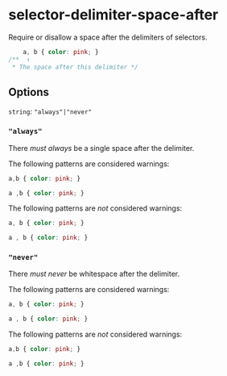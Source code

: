 # selector-delimiter-space-after

Require or disallow a space after the delimiters of selectors.

```css
    a, b { color: pink; }
/**  ↑  
 * The space after this delimiter */
```

## Options

`string`: `"always"|"never"`

### `"always"`

There *must always* be a single space after the delimiter.

The following patterns are considered warnings:

```css
a,b { color: pink; }
```

```css
a ,b { color: pink; }
```

The following patterns are *not* considered warnings:

```css
a, b { color: pink; }
```

```css
a , b { color: pink; }
```

### `"never"`

There *must never* be whitespace after the delimiter.

The following patterns are considered warnings:

```css
a, b { color: pink; }
```

```css
a , b { color: pink; }
```

The following patterns are *not* considered warnings:

```css
a,b { color: pink; }
```

```css
a ,b { color: pink; }
```
